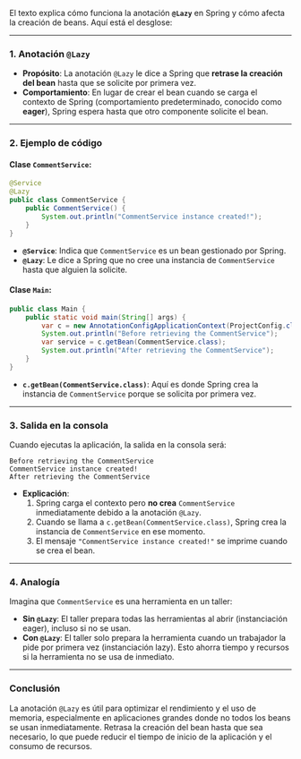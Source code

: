 El texto explica cómo funciona la anotación **`@Lazy`** en Spring y cómo afecta la creación de beans. Aquí está el desglose:

---

### **1. Anotación `@Lazy`**
- **Propósito**: La anotación `@Lazy` le dice a Spring que **retrase la creación del bean** hasta que se solicite por primera vez.
- **Comportamiento**: En lugar de crear el bean cuando se carga el contexto de Spring (comportamiento predeterminado, conocido como **eager**), Spring espera hasta que otro componente solicite el bean.

---

### **2. Ejemplo de código**
#### **Clase `CommentService`**:
```java
@Service
@Lazy
public class CommentService {
    public CommentService() {
        System.out.println("CommentService instance created!");
    }
}
```
- **`@Service`**: Indica que `CommentService` es un bean gestionado por Spring.
- **`@Lazy`**: Le dice a Spring que no cree una instancia de `CommentService` hasta que alguien la solicite.

#### **Clase `Main`**:
```java
public class Main {
    public static void main(String[] args) {
        var c = new AnnotationConfigApplicationContext(ProjectConfig.class);
        System.out.println("Before retrieving the CommentService");
        var service = c.getBean(CommentService.class);   
        System.out.println("After retrieving the CommentService");
    }
}
```
- **`c.getBean(CommentService.class)`**: Aquí es donde Spring crea la instancia de `CommentService` porque se solicita por primera vez.

---

### **3. Salida en la consola**
Cuando ejecutas la aplicación, la salida en la consola será:
```
Before retrieving the CommentService
CommentService instance created!
After retrieving the CommentService
```

- **Explicación**:
    1. Spring carga el contexto pero **no crea** `CommentService` inmediatamente debido a la anotación `@Lazy`.
    2. Cuando se llama a `c.getBean(CommentService.class)`, Spring crea la instancia de `CommentService` en ese momento.
    3. El mensaje `"CommentService instance created!"` se imprime cuando se crea el bean.

---

### **4. Analogía**
Imagina que `CommentService` es una herramienta en un taller:
- **Sin `@Lazy`**: El taller prepara todas las herramientas al abrir (instanciación eager), incluso si no se usan.
- **Con `@Lazy`**: El taller solo prepara la herramienta cuando un trabajador la pide por primera vez (instanciación lazy). Esto ahorra tiempo y recursos si la herramienta no se usa de inmediato.

---

### **Conclusión**
La anotación `@Lazy` es útil para optimizar el rendimiento y el uso de memoria, especialmente en aplicaciones grandes donde no todos los beans se usan inmediatamente. Retrasa la creación del bean hasta que sea necesario, lo que puede reducir el tiempo de inicio de la aplicación y el consumo de recursos.